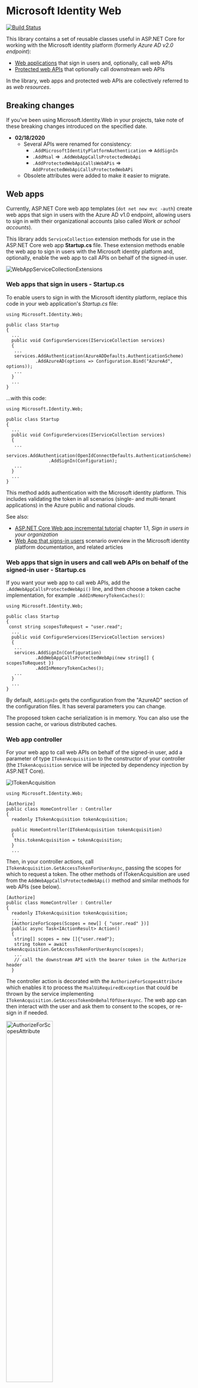 # Microsoft Identity Web

[![Build Status](https://img.shields.io/endpoint.svg?url=https%3A%2F%2Factions-badge.atrox.dev%2FAzureAD%2Fmicrosoft-identity-web%2Fbadge&style=flat)](https://actions-badge.atrox.dev/AzureAD/microsoft-identity-web/goto)

This library contains a set of reusable classes useful in ASP.NET Core for working with the Microsoft identity platform (formerly *Azure AD v2.0 endpoint*):

- [Web applications](#web-apps) that sign in users and, optionally, call web APIs
- [Protected web APIs](#web-apis) that optionally call downstream web APIs

In the library, web apps and protected web APIs are collectively referred to as *web resources*.

## Breaking changes

If you've been using Microsoft.Identity.Web in your projects, take note of these breaking changes introduced on the specified date.

- **02/18/2020**
  - Several APIs were renamed for consistency:
    - `.AddMicrosoftIdentityPlatformAuthentication` => `AddSignIn`
    - `.AddMsal` => `.AddWebAppCallsProtectedWebApi`
    - `.AddProtectedWebApiCallsWebAPis` => `AddProtectedWebApiCallsProtectedWebAPi`
  - Obsolete attributes were added to make it easier to migrate.

## Web apps

Currently, ASP.NET Core web app templates (`dot net new mvc -auth`) create web apps that sign in users with the Azure AD v1.0 endpoint, allowing users to sign in with their organizational accounts (also called *Work or school accounts*).

This library adds `ServiceCollection` extension methods for use in the ASP.NET Core web app **Startup.cs** file. These extension methods enable the web app to sign in users with the Microsoft identity platform and, optionally, enable the web app to call APIs on behalf of the signed-in user.

![WebAppServiceCollectionExtensions](https://user-images.githubusercontent.com/13203188/64252959-82ae3680-cf1c-11e9-8a01-0a0be728a78e.png)

### Web apps that sign in users - Startup.cs

To enable users to sign in with the Microsoft identity platform, replace this code in your web application's *Startup.cs* file:

```CSharp
using Microsoft.Identity.Web;

public class Startup
{
  ...
  public void ConfigureServices(IServiceCollection services)
  {
   ...
   services.AddAuthentication(AzureADDefaults.AuthenticationScheme)
           .AddAzureAD(options => Configuration.Bind("AzureAd", options));
   ...
  }
  ...
}
```

...with this code:

```CSharp
using Microsoft.Identity.Web;

public class Startup
{
  ...
  public void ConfigureServices(IServiceCollection services)
  {
   ...
      services.AddAuthentication(OpenIdConnectDefaults.AuthenticationScheme)
                .AddSignIn(Configuration);
   ...
  }
  ...
}
```

This method adds authentication with the Microsoft identity platform. This includes validating the token in all scenarios (single- and multi-tenant applications) in the Azure public and national clouds.

See also:

- [ASP.NET Core Web app incremental tutorial](https://github.com/Azure-Samples/active-directory-aspnetcore-webapp-openidconnect-v2/tree/master/1-WebApp-OIDC/1-1-MyOrg) chapter 1.1, *Sign in users in your organization*
- [Web App that signs-in users](https://docs.microsoft.com/azure/active-directory/develop/scenario-web-app-sign-user-overview) scenario overview in the Microsoft identity platform documentation, and related articles

### Web apps that sign in users and call web APIs on behalf of the signed-in user - Startup.cs

If you want your web app to call web APIs, add the `.AddWebAppCallsProtectedWebApi()` line, and then choose a token cache implementation, for example `.AddInMemoryTokenCaches()`:

```CSharp
using Microsoft.Identity.Web;

public class Startup
{
 const string scopesToRequest = "user.read";
  ...
  public void ConfigureServices(IServiceCollection services)
  {
   ...
   services.AddSignIn(Configuration)
           .AddWebAppCallsProtectedWebApi(new string[] { scopesToRequest })
           .AddInMemoryTokenCaches();
   ...
  }
  ...
}
```

By default, `AddSignIn` gets the configuration from the "AzureAD" section of the configuration files. It has
several parameters you can change.

The proposed token cache serialization is in memory. You can also use the session cache, or various distributed caches.

### Web app controller

For your web app to call web APIs on behalf of the signed-in user, add a parameter of type `ITokenAcquisition` to the constructor of your controller (the `ITokenAcquisition` service will be injected by dependency injection by ASP.NET Core).

![ITokenAcquisition](https://user-images.githubusercontent.com/13203188/62526943-14783600-b7ef-11e9-9913-ca79bf7a5cee.png)

```CSharp
using Microsoft.Identity.Web;

[Authorize]
public class HomeController : Controller
{
  readonly ITokenAcquisition tokenAcquisition;

  public HomeController(ITokenAcquisition tokenAcquisition)
  {
   this.tokenAcquisition = tokenAcquisition;
  }
  ...
```

Then, in your controller actions, call `ITokenAcquisition.GetAccessTokenForUserAsync`, passing the scopes for which to request a token. The other methods of ITokenAcquisition are used from the `AddWebAppCallsProtectedWebApi()` method and similar methods for web APIs (see below).

```CSharp
[Authorize]
public class HomeController : Controller
{
  readonly ITokenAcquisition tokenAcquisition;
  ...
  [AuthorizeForScopes(Scopes = new[] { "user.read" })]
  public async Task<IActionResult> Action()
  {
   string[] scopes = new []{"user.read"};
   string token = await tokenAcquisition.GetAccessTokenForUserAsync(scopes);
   ...
   // call the downstream API with the bearer token in the Authorize header
  }
```

The controller action is decorated with the `AuthorizeForScopesAttribute` which enables it to process the `MsalUiRequiredException` that could be thrown by the service implementing `ITokenAcquisition.GetAccessTokenOnBehalfOfUserAsync`. The web app can then interact with the user and ask them to consent to the scopes, or re-sign in if needed.

<img alt="AuthorizeForScopesAttribute" src="https://user-images.githubusercontent.com/13203188/64253212-0bc56d80-cf1d-11e9-9666-2e72b78886ed.png" width="50%"/>

### Samples and documentation

You can learn how the library is used in the following samples:

- [ASP.NET Core Web app incremental tutorial](https://github.com/Azure-Samples/active-directory-aspnetcore-webapp-openidconnect-v2) chapter 2.1, [call Microsoft Graph on behalf of a signed in user](https://github.com/Azure-Samples/active-directory-aspnetcore-webapp-openidconnect-v2/tree/master/2-WebApp-graph-user/2-1-Call-MSGraph)
- [ASP.NET Core Web app incremental tutorial](https://github.com/Azure-Samples/active-directory-aspnetcore-webapp-openidconnect-v2) chapter 2.2, [call Microsoft Graph on behalf of a signed in user with a SQL token cache](https://github.com/Azure-Samples/active-directory-aspnetcore-webapp-openidconnect-v2/tree/master/2-WebApp-graph-user/2-2-TokenCache)
- [Web app that calls web apis](https://docs.microsoft.com/azure/active-directory/develop/scenario-web-app-call-api-overview) scenario overview in the Microsoft identity platform documentation, and related articles

## Web APIs

The Microsoft.Identity.Web library also enables web APIs to work with the Microsoft identity platform, enabling them to process access tokens for both work and school and Microsoft personal accounts.

![image](https://user-images.githubusercontent.com/13203188/64253058-ba1ce300-cf1c-11e9-8f01-88180fc0faed.png)

### Protected web APIs - Startup.cs

To enable the web API to accept tokens emitted by the Microsoft identity platform, replace this code in your web API's *Startup.cs* file:

```CSharp
using Microsoft.Identity.Web;

public class Startup
{
  ...
  public void ConfigureServices(IServiceCollection services)
  {
   ...
   services.AddAuthentication(AzureADDefaults.AuthenticationScheme)
           .AddAzureAdBearer(options => Configuration.Bind("AzureAd", options));
   ...
  }
  ...
}
```

...with this code:

```CSharp
using Microsoft.Identity.Web;

public class Startup
{
  ...
  public void ConfigureServices(IServiceCollection services)
  {
   ...
   services.AddProtectedWebApi(Configuration);
   ...
  }
  ...
}
```

This method enables your web API to be protected using the Microsoft identity platform. This includes validating the token in all scenarios (single- and multi-tenant applications) in the Azure public and national clouds.

See also:

- [ASP.NET Core Web API incremental tutorial](https://github.com/Azure-Samples/active-directory-dotnet-native-aspnetcore-v2) chapter 1.1, [Protect the web API](https://github.com/Azure-Samples/active-directory-dotnet-native-aspnetcore-v2/tree/master/1.%20Desktop%20app%20calls%20Web%20API)
- [Protected web API](https://docs.microsoft.com/azure/active-directory/develop/scenario-protected-web-api-overview) scenario overview in the Microsoft identity platform documentation, and related articles

### Protected web APIs that call downstream APIs on behalf of a user - Startup.cs

If you want your web API to call downstream web APIs, add the `.AddProtectedWebApiCallsProtectedWebApi()` line, and then choose a token cache implementation, for example `.AddInMemoryTokenCaches()`:

```CSharp
using Microsoft.Identity.Web;

public class Startup
{
  ...
  public void ConfigureServices(IServiceCollection services)
  {
   ...
   services.AddProtectedWebApi(Configuration)
           .AddProtectedWebApiCallsProtectedWebApi()
           .AddInMemoryTokenCaches();
   ...
  }
  ...
}
```

As with web apps, you can choose various token cache implementations.

If you're certain that your web API will need some specific scopes, you can optionally pass them as arguments to `AddProtectedWebApiCallsProtectedWebApi`.

### Web API controller

To enable your web API to call downstream APIs:

- Add (as in web apps) a parameter of type `ITokenAcquisition` to the constructor of your controller. The `ITokenAcquisition` service will be injected by dependency injection by ASP.NET Core.
- In your controller actions, verify that the token contains the scopes expected by the action. To do so, call the `VerifyUserHasAnyAcceptedScope` extension method on the `HttpContext`.

  <img alt="ScopesRequiredHttpContextExtensions" src="https://user-images.githubusercontent.com/13203188/64253176-f9e3ca80-cf1c-11e9-8fe9-df06cee11c25.png" width="80%"/>

- In your controller actions, call `ITokenAcquisition.GetAccessTokenForUserAsync`, passing the scopes for which to request a token.

The following code snippet shows how to combine these steps:

```CSharp
[Authorize]
public class HomeController : Controller
{
  readonly ITokenAcquisition tokenAcquisition;

  static string[] scopeRequiredByAPI = new string[] { "access_as_user" };
  ...
  public async Task<IActionResult> Action()
  {
   HttpContext.VerifyUserHasAnyAcceptedScope(scopeRequiredByAPI);
   string[] scopes = new []{"user.read"};
   try
   {
      string accessToken = await _tokenAcquisition.GetAccessTokenOnBehalfOfUser(scopes);
      // call the downstream API with the bearer token in the Authorize header
    }
    catch (MsalUiRequiredException ex)
    {
      _tokenAcquisition.ReplyForbiddenWithWwwAuthenticateHeader(HttpContext, scopes, ex);
    }
   ...
  }
```

#### Handle conditional access

When your web API tries to get a token for the downstream API, the token acquisition service may throw a `MsalUiRequiredException`. The `MsalUiRequiredException` indicates that the user on the client calling the web API needs to perform additional actions, for example, multi-factor authentication.

Given that the web API isn't capable of performing such interaction itself, the exception needs to be passed to the client. To propagate the exception back to the client, catch the exception and call the `ITokenAcquisition.ReplyForbiddenWithWwwAuthenticateHeader` method.

## Token cache serialization

For web apps that call web APIs and web APIs that call downstream APIs, the code snippets above show the use of the In Memory token cache serialization. The library provides several alternate token cache serialization methods:

| Extension Method | Microsoft.Identity.Web sub namespace | Description  |
| ---------------- | --------- | ------------ |
| `AddInMemoryTokenCaches` | `TokenCacheProviders.InMemory` | In memory token cache serialization. This implementation is great in samples. It's also good in production applications provided you don't mind if the token cache is lost when the web app is restarted. `AddInMemoryTokenCaches` takes an optional parameter of type `MsalMemoryTokenCacheOptions` that enables you to specify the duration after which the cache entry will expire unless it's used.
| `AddSessionTokenCaches` | `TokenCacheProviders.Session` | The token cache is bound to the user session. This option isn't ideal if the ID token is too large because it contains too many claims as the cookie would be too large.
| `AddDistributedTokenCaches` | `TokenCacheProviders.Distributed` | The token cache is an adapter against the ASP.NET Core `IDistributedCache` implementation, therefore enabling you to choose between a distributed memory cache, a Redis cache, or a SQL Server cache. For details about the IDistributedCache` implementations, see https://docs.microsoft.com/aspnet/core/performance/caching/distributed?view=aspnetcore-2.2#distributed-memory-cache.

Examples of possible distributed cache:

```CSharp
// or use a distributed Token Cache by adding
    services.AddSignIn(Configuration)
            .AddWebAppCallsProtectedWebApi(new string[] { scopesToRequest })
            .AddDistributedTokenCaches();

// and then choose your implementation

// For instance the distributed in memory cache (not cleared when you stop the app)
services.AddDistributedMemoryCache()

// Or a Redis cache
services.AddStackExchangeRedisCache(options =>
{
 options.Configuration = "localhost";
 options.InstanceName = "SampleInstance";
});

// Or even a SQL Server token cache
services.AddDistributedSqlServerCache(options =>
{
 options.ConnectionString = _config["DistCache_ConnectionString"];
 options.SchemaName = "dbo";
 options.TableName = "TestCache";
});
```

## Other utility classes

The library contains additional classes that you might find useful.

### ClaimsPrincipalExtensions

In web apps that sign in users, ASP.NET Core transforms the claims in the IDToken to a `ClaimsPrincipal` instance, held by the `HttpContext.User` property. In the same way, in protected web APIs, the claims from the JWT bearer token used to call the API are available in `HttpContext.User`.

The library provides extension methods to retrieve some of the relevant information about the user in the `ClaimsPrincipalExtensions` class.

<img alt="ClaimsPrincipalExtensions" src="https://user-images.githubusercontent.com/13203188/62538243-2bc31d80-b807-11e9-8689-085c5dc78f7e.png" width="60%"/>

If you want to implement your own token cache serialization, you might want to use this class, for instance to get the key of the token cache to serialize (typically `GetMsalAccountId()`).

### ClaimsPrincipalFactory

In the other direction, `ClaimsPrincipalFactory` instantiates a `ClaimsPrincipal` from an account objectId and tenantId. These methods can be useful when the web app or the web API subscribes to another service on behalf of the user, and then is called back by a notification where the users are identified by only their tenant ID and object ID. This is the case, for instance, for [Microsoft Graph Web Hooks](https://docs.microsoft.com/graph/api/resources/webhooks) [notifications](https://docs.microsoft.com/graph/webhooks#notification-example).

<img alt="ClaimsPrincipalFactory" src="https://user-images.githubusercontent.com/13203188/62538251-2fef3b00-b807-11e9-912f-2674972e9f48.png" width="70%"/>

### AccountExtensions

Finally, you can create a `ClaimsPrincipal` from an instance of MSAL.NET `IAccount`, using the `ToClaimsPrincipal` method in `AccountExtensions`.

<img alt="AccountExtensions" src="https://user-images.githubusercontent.com/13203188/62538259-341b5880-b807-11e9-9328-a094f79a0874.png" width="60%"/>

### Troubleshooting your web app or web API

To troubleshoot your web app, you can set the `subscribeToOpenIdConnectMiddlewareDiagnosticsEvents` optional boolean to `true` when you call `AddSignIn`. This displays in the output window the progression of the OpenID connect message through the OpenID Connect middleware (from the reception of the message from Azure Active directory to the availability of the user identity in `HttpContext.User`).

<img alt="OpenIdConnectMiddlewareDiagnostics" src="https://user-images.githubusercontent.com/13203188/62538366-75ac0380-b807-11e9-9ce0-d0eec9381b78.png" width="75%"/>

To troubleshoot your web API, you can set the `subscribeToJwtBearerMiddlewareDiagnosticsEvents` optional boolean to `true` when you call `AddProtectedWebApi`. Enabling these diagnostics displays in the output window the progression of the OAuth 2.0 message through the JWTBearer middleware (from the reception of the message from Azure Active directory to the availability of the user identity in `HttpContext.User`).

<img alt="JwtBearerMiddlewareDiagnostics" src="https://user-images.githubusercontent.com/13203188/62538382-7d6ba800-b807-11e9-9540-560e7129197b.png" width="65%"/>

In both cases, you can set a breakpoint in the methods of the  `OpenIdConnectMiddlewareDiagnostics` and `JwtBearerMiddlewareDiagnostics` classes respectively to observe values in the debugger.

## More customization

If you want to customize the `OpenIdConnectOption` or `JwtBearerOption` but still want to benefit from the implementation provided by Microsoft.Identity.Web, you can do so in your `Startup.cs` file:

Let's take, for example, the `AddProtectedWebApi` method. In it, you'll see this event set up:

```csharp
options.Events.OnTokenValidated = async context =>
{
    // This check is required to ensure that the Web API only accepts tokens from tenants where it has been consented and provisioned.
    if (!context.Principal.Claims.Any(x => x.Type == ClaimConstants.Scope)
    && !context.Principal.Claims.Any(y => y.Type == ClaimConstants.Scp)
    && !context.Principal.Claims.Any(y => y.Type == ClaimConstants.Roles))
    {
         throw new UnauthorizedAccessException("Neither scope or roles claim was found in the bearer token.");
    }

    await Task.FromResult(0);
};
```

Say you want to augment the current `ClaimsPrincipal` by adding claims to it, and you have to do it on `OnTokenValidated `. However, you don't want to lose the `UnauthorizedAccessException` check existing in the event. To do so, in your `Startup.cs`, you'd have:

```csharp
services.AddProtectedWebApi(Configuration);
services.Configure<JwtBearerOptions>(AzureADDefaults.JwtBearerAuthenticationScheme, options =>
{
  var existingOnTokenValidatedHandler = options.Events.OnTokenValidated ;
  options.Events.OnTokenValidated = async context =>
  {
       await existingOnTokenValidatedHandler(context);
      // your code to add extra claims that will be executed after the current event implementation.
  }
}

```

## Learn more about the library

You can learn more about the tokens by looking at the following articles in MSAL.NET's conceptual documentation:

- The [Authorization code flow](https://aka.ms/msal-net-authorization-code), used to get a token and cache it for later use after the user signs in with Open ID Connect. See [TokenAcquisition L 107](https://github.com/Azure-Samples/active-directory-aspnetcore-webapp-openidconnect-v2/blob/f99e913cc032e16c59b748241111e97108e87918/Extensions/TokenAcquisition.cs#L107) for details of this code.
- [AcquireTokenSilent](https://aka.ms/msal-net-acquiretokensilent), used by the controller to get an access token for the downstream API. See [TokenAcquisition L 168](https://github.com/Azure-Samples/active-directory-aspnetcore-webapp-openidconnect-v2/blob/f99e913cc032e16c59b748241111e97108e87918/Extensions/TokenAcquisition.cs#L168) for details of this code.
- [Token cache serialization](msal-net-token-cache-serialization)

Token validation is performed by the classes in the [Identity Model Extensions for .NET](https://github.com/AzureAD/azure-activedirectory-identitymodel-extensions-for-dotnet) library. Learn about customizing
token validation by reading:

- [Validating Tokens](https://github.com/AzureAD/azure-activedirectory-identitymodel-extensions-for-dotnet/wiki/ValidatingTokens) in that library's conceptual documentation
- [TokenValidationParameters](https://docs.microsoft.com/dotnet/api/microsoft.identitymodel.tokens.tokenvalidationparameters?view=azure-dotnet)'s reference documentation
